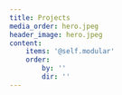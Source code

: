 ```yaml
---
title: Projects
media_order: hero.jpeg
header_image: hero.jpeg
content:
    items: '@self.modular'
    order:
        by: ''
        dir: ''
---
```


